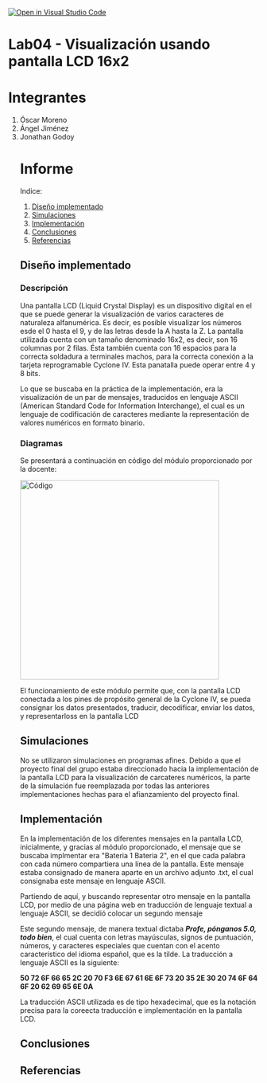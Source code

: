 [![Open in Visual Studio Code](https://classroom.github.com/assets/open-in-vscode-2e0aaae1b6195c2367325f4f02e2d04e9abb55f0b24a779b69b11b9e10269abc.svg)](https://classroom.github.com/online_ide?assignment_repo_id=19881710&assignment_repo_type=AssignmentRepo)
<h1>Lab04 - Visualización usando pantalla LCD 16x2</h1>

<h1>Integrantes</h1>
<ol>
<li>Óscar Moreno</li>
<li>Ángel Jiménez</li>
<li>Jonathan Godoy</li>

<h1>Informe</h1>

Indice:

1. [Diseño implementado](#diseño-implementado)
2. [Simulaciones](#simulaciones)
3. [Implementación](#implementación)
4. [Conclusiones](#conclusiones)
5. [Referencias](#referencias)

<h2>Diseño implementado</h2>
<h3>Descripción</h3>
<p>Una pantalla LCD (Liquid Crystal Display) es un dispositivo digital en el que se puede generar la visualización de varios caracteres de naturaleza alfanumérica. Es decir, es posible visualizar los números esde el 0 hasta el 9, y de las letras desde la A hasta la Z. La pantalla utilizada cuenta con un tamaño denominado 16x2, es decir, son 16 columnas por 2 filas. Ésta también cuenta con 16 espacios para la correcta soldadura a terminales machos, para la correcta conexión a la tarjeta reprogramable Cyclone IV. Esta panatalla puede operar entre 4 y 8 bits.</p>
<p>Lo que se buscaba en la práctica de la implementación, era la visualización de un par de mensajes, traducidos en lenguaje ASCII (American Standard Code for Information Interchange), el cual es un lenguaje de codificación de caracteres mediante la representación de valores numéricos en formato binario.</p>
<h3>Diagramas</h3>
<p>Se presentará a continuación en código del módulo proporcionado por la docente:</p>
<img src="img/Código.png" alt="Código" width="400"/>
<p>El funcionamiento de este módulo permite que, con la pantalla LCD conectada a los pines de propósito general de la Cyclone IV, se pueda consignar los datos presentados, traducir, decodificar, enviar los datos, y representarloss en la pantalla LCD</p>
<h2>Simulaciones</h2> 
<p>No se utilizaron simulaciones en programas afines. Debido a que el proyecto final del grupo estaba direccionado hacia la implementación de la pantalla LCD para la visualización de carcateres numéricos, la parte de la simulación fue reemplazada por todas las anteriores implementaciones hechas para el afianzamiento del proyecto final.
<h2>Implementación</h2>
<p>En la implementación de los diferentes mensajes en la pantalla LCD, inicialmente, y gracias al módulo proporcionado, el mensaje que se buscaba implmentar era "Bateria 1 Bateria 2", en el que cada palabra con cada número compartiera una línea de la pantalla. Este mensaje estaba consignado de manera aparte en un archivo adjunto .txt, el cual consignaba este mensaje en lenguaje ASCII.</p> 
<p>Partiendo de aquí, y buscando representar otro mensaje en la pantalla LCD, por medio de una página web en traducción de lenguaje textual a lenguaje ASCII, se decidió colocar un segundo mensaje</p>
<p>Este segundo mensaje, de manera textual dictaba <b><i>Profe, pónganos 5.0, todo bien</i></b>, el cual cuenta con letras mayúsculas, signos de puntuación, números, y caracteres especiales que cuentan con el acento característico del idioma español, que es la tilde. La traducción a lenguaje ASCII es la siguiente:</p>
<p><b>50 72 6F 66 65 2C 20 70 F3 6E 67 61 6E 6F 73 20 35 2E 30 20 74 6F 64 6F 20 62 69 65 6E 0A</b></p>
<p>La traducción ASCII utilizada es de tipo hexadecimal, que es la notación precisa para la coreecta traducción e implementación en la pantalla LCD.</p>
<h2>Conclusiones</h2>


<h2>Referencias</h2>

